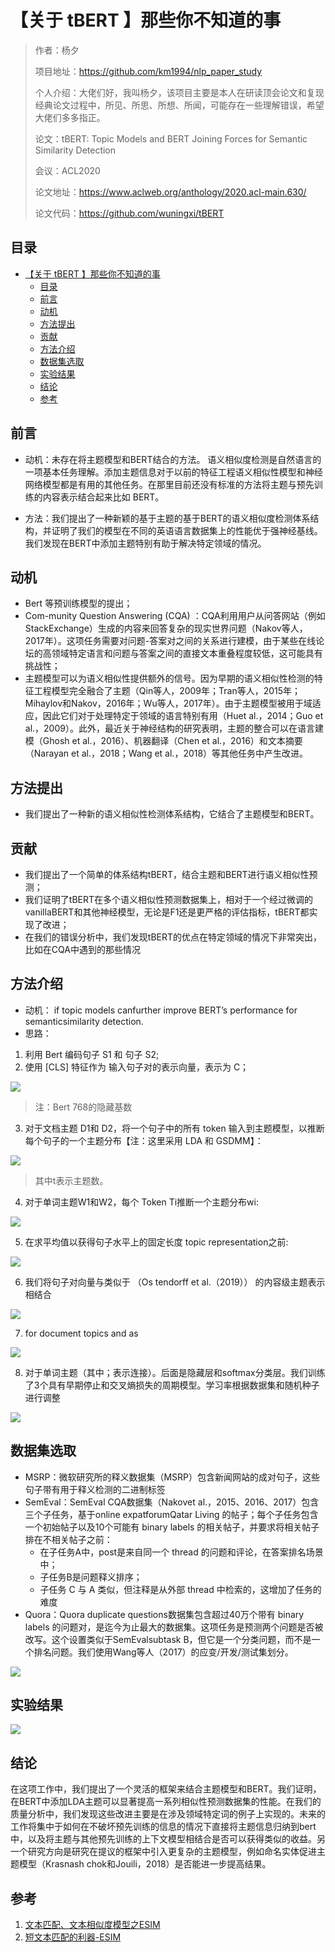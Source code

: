 # 【关于 tBERT 】那些你不知道的事 

> 作者：杨夕
> 
> 项目地址：https://github.com/km1994/nlp_paper_study
> 
> 个人介绍：大佬们好，我叫杨夕，该项目主要是本人在研读顶会论文和复现经典论文过程中，所见、所思、所想、所闻，可能存在一些理解错误，希望大佬们多多指正。
> 
> 论文：tBERT: Topic Models and BERT Joining Forces for Semantic Similarity Detection
> 
> 会议：ACL2020
> 
> 论文地址：https://www.aclweb.org/anthology/2020.acl-main.630/
> 
> 论文代码：https://github.com/wuningxi/tBERT

## 目录

- [【关于 tBERT 】那些你不知道的事](#关于-tbert-那些你不知道的事)
  - [目录](#目录)
  - [前言](#前言)
  - [动机](#动机)
  - [方法提出](#方法提出)
  - [贡献](#贡献)
  - [方法介绍](#方法介绍)
  - [数据集选取](#数据集选取)
  - [实验结果](#实验结果)
  - [结论](#结论)
  - [参考](#参考)

## 前言

- 动机：未存在将主题模型和BERT结合的方法。 语义相似度检测是自然语言的一项基本任务理解。添加主题信息对于以前的特征工程语义相似性模型和神经网络模型都是有用的其他任务。在那里目前还没有标准的方法将主题与预先训练的内容表示结合起来比如 BERT。

- 方法：我们提出了一种新颖的基于主题的基于BERT的语义相似度检测体系结构，并证明了我们的模型在不同的英语语言数据集上的性能优于强神经基线。我们发现在BERT中添加主题特别有助于解决特定领域的情况。

## 动机

- Bert 等预训练模型的提出；
- Com-munity Question Answering (CQA) ：CQA利用用户从问答网站（例如StackExchange）生成的内容来回答复杂的现实世界问题（Nakov等人，2017年）。这项任务需要对问题-答案对之间的关系进行建模，由于某些在线论坛的高领域特定语言和问题与答案之间的直接文本重叠程度较低，这可能具有挑战性；
- 主题模型可以为语义相似性提供额外的信号。因为早期的语义相似性检测的特征工程模型完全融合了主题（Qin等人，2009年；Tran等人，2015年；Mihaylov和Nakov，2016年；Wu等人，2017年）。由于主题模型被用于域适应，因此它们对于处理特定于领域的语言特别有用（Huet al.，2014；Guo et al.，2009）。此外，最近关于神经结构的研究表明，主题的整合可以在语言建模（Ghosh et al.，2016）、机器翻译（Chen et al.，2016）和文本摘要（Narayan et al.，2018；Wang et al.，2018）等其他任务中产生改进。

## 方法提出

- 我们提出了一种新的语义相似性检测体系结构，它结合了主题模型和BERT。

## 贡献

- 我们提出了一个简单的体系结构tBERT，结合主题和BERT进行语义相似性预测；
- 我们证明了tBERT在多个语义相似性预测数据集上，相对于一个经过微调的vanillaBERT和其他神经模型，无论是F1还是更严格的评估指标，tBERT都实现了改进；
- 在我们的错误分析中，我们发现tBERT的优点在特定领域的情况下非常突出，比如在CQA中遇到的那些情况

## 方法介绍

- 动机： if topic models canfurther improve BERT’s performance for semanticsimilarity detection. 
- 思路：
1. 利用 Bert 编码句子 S1 和 句子 S2;
2. 使用 [CLS] 特征作为 输入句子对的表示向量，表示为 C；

![](img/20201222090338.png)

> 注：Bert 768的隐藏基数

3. 对于文档主题 D1和 D2，将一个句子中的所有 token 输入到主题模型，以推断每个句子的一个主题分布【注：这里采用 LDA 和 GSDMM】：

![](img/20201222130754.png)

> 其中t表示主题数。

4. 对于单词主题W1和W2，每个 Token Ti推断一个主题分布wi:

![](img/20201222131031.png)

5. 在求平均值以获得句子水平上的固定长度 topic representation之前:

![](img/20201222131146.png)

6. 我们将句子对向量与类似于 （Os tendorff et al.（2019）） 的内容级主题表示相结合
 
![](img/20201222131256.png)

7. for document topics and as

![](img/20201222131335.png)

8. 对于单词主题（其中；表示连接）。后面是隐藏层和softmax分类层。我们训练了3个具有早期停止和交叉熵损失的周期模型。学习率根据数据集和随机种子进行调整

![](img/20201222085942.png)

## 数据集选取

- MSRP：微软研究所的释义数据集（MSRP）包含新闻网站的成对句子，这些句子带有用于释义检测的二进制标签
- SemEval：SemEval CQA数据集（Nakovet al.，2015、2016、2017）包含三个子任务，基于online expatforumQatar Living 的帖子；每个子任务包含一个初始帖子以及10个可能有 binary labels 的相关帖子，并要求将相关帖子排在不相关帖子之前：
  - 在子任务A中，post是来自同一个 thread 的问题和评论，在答案排名场景中；
  - 子任务B是问题释义排序；
  - 子任务 C 与 A 类似，但注释是从外部 thread 中检索的，这增加了任务的难度
- Quora：Quora duplicate questions数据集包含超过40万个带有 binary labels 的问题对，是迄今为止最大的数据集。这项任务是预测两个问题是否被改写。这个设置类似于SemEvalsubtask B，但它是一个分类问题，而不是一个排名问题。我们使用Wang等人（2017）的应变/开发/测试集划分。

![](img/20201222085700.png)

## 实验结果

![](img/20201222171456.png)

## 结论

在这项工作中，我们提出了一个灵活的框架来结合主题模型和BERT。我们证明，在BERT中添加LDA主题可以显著提高一系列相似性预测数据集的性能。在我们的质量分析中，我们发现这些改进主要是在涉及领域特定词的例子上实现的。未来的工作将集中于如何在不破坏预先训练的信息的情况下直接将主题信息归纳到bert中，以及将主题与其他预先训练的上下文模型相结合是否可以获得类似的收益。另一个研究方向是研究在提议的框架中引入更复杂的主题模型，例如命名实体促进主题模型（Krasnash chok和Jouili，2018）是否能进一步提高结果。


## 参考

1. [文本匹配、文本相似度模型之ESIM](https://blog.csdn.net/u012526436/article/details/90380840)
2. [短文本匹配的利器-ESIM](https://zhuanlan.zhihu.com/p/47580077)